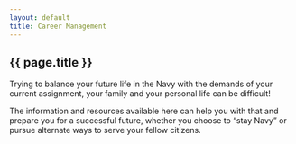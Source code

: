 ```yaml
---
layout: default
title: Career Management
---
```

## {{ page.title }}

Trying to balance your future life in the Navy with the demands of your current
assignment, your family and your personal life can be difficult!

The information and resources available here can help you with that and prepare
you for a successful future, whether you choose to “stay Navy” or pursue
alternate ways to serve your fellow citizens.
